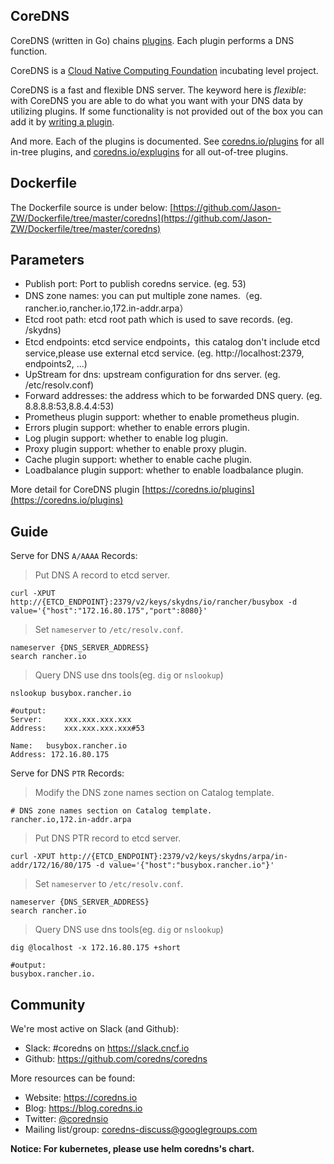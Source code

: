 ## CoreDNS

CoreDNS (written in Go) chains [plugins](https://coredns.io/plugins). Each plugin performs a DNS
function.

CoreDNS is a [Cloud Native Computing Foundation](https://cncf.io) incubating level project.

CoreDNS is a fast and flexible DNS server. The keyword here is *flexible*: with CoreDNS you
are able to do what you want with your DNS data by utilizing plugins. If some functionality is not
provided out of the box you can add it by [writing a plugin](https://coredns.io/explugins).


And more. Each of the plugins is documented. See [coredns.io/plugins](https://coredns.io/plugins)
for all in-tree plugins, and [coredns.io/explugins](https://coredns.io/explugins) for all
out-of-tree plugins.

## Dockerfile
The Dockerfile source is under below:
[https://github.com/Jason-ZW/Dockerfile/tree/master/coredns](https://github.com/Jason-ZW/Dockerfile/tree/master/coredns)

## Parameters

- Publish port: Port to publish coredns service. (eg. 53)
- DNS zone names: you can put multiple zone names.（eg. rancher.io,rancher.io,172.in-addr.arpa）
- Etcd root path: etcd root path which is used to save records. (eg. /skydns)
- Etcd endpoints: etcd service endpoints，this catalog don't include etcd service,please use external etcd service. (eg. http://localhost:2379, endpoints2, ...)
- UpStream for dns: upstream configuration for dns server. (eg. /etc/resolv.conf)
- Forward addresses: the address which to be forwarded DNS query. (eg. 8.8.8.8:53,8.8.4.4:53)
- Prometheus plugin support: whether to enable prometheus plugin.
- Errors plugin support: whether to enable errors plugin.
- Log plugin support: whether to enable log plugin.
- Proxy plugin support: whether to enable proxy plugin.
- Cache plugin support: whether to enable cache plugin.
- Loadbalance plugin support: whether to enable loadbalance plugin.

More detail for CoreDNS plugin
[https://coredns.io/plugins](https://coredns.io/plugins)

## Guide

Serve for DNS `A/AAAA` Records:

> Put DNS A record to etcd server.

```
curl -XPUT http://{ETCD_ENDPOINT}:2379/v2/keys/skydns/io/rancher/busybox -d value='{"host":"172.16.80.175","port":8080}'
```

> Set `nameserver` to `/etc/resolv.conf`.
```
nameserver {DNS_SERVER_ADDRESS}
search rancher.io
```

> Query DNS use dns tools(eg. `dig` or `nslookup`)
```
nslookup busybox.rancher.io

#output:
Server:		xxx.xxx.xxx.xxx
Address:	xxx.xxx.xxx.xxx#53

Name:	busybox.rancher.io
Address: 172.16.80.175
```

Serve for DNS `PTR` Records:
> Modify the DNS zone names section on Catalog template.

```
# DNS zone names section on Catalog template.
rancher.io,172.in-addr.arpa
```

> Put DNS PTR record to etcd server.
```
curl -XPUT http://{ETCD_ENDPOINT}:2379/v2/keys/skydns/arpa/in-addr/172/16/80/175 -d value='{"host":"busybox.rancher.io"}'
```

> Set `nameserver` to `/etc/resolv.conf`.
```
nameserver {DNS_SERVER_ADDRESS}
search rancher.io
```

> Query DNS use dns tools(eg. `dig` or `nslookup`)
```
dig @localhost -x 172.16.80.175 +short

#output:
busybox.rancher.io.
```

## Community

We're most active on Slack (and Github):

- Slack: #coredns on <https://slack.cncf.io>
- Github: <https://github.com/coredns/coredns>

More resources can be found:

- Website: <https://coredns.io>
- Blog: <https://blog.coredns.io>
- Twitter: [@corednsio](https://twitter.com/corednsio)
- Mailing list/group: <coredns-discuss@googlegroups.com>

**Notice: For kubernetes, please use helm coredns's chart.**